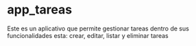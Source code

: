 # app_tareas
Este es un aplicativo que permite gestionar tareas dentro de sus funcionalidades esta: crear, editar, listar y eliminar tareas 
